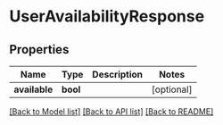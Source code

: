 # UserAvailabilityResponse

## Properties
Name | Type | Description | Notes
------------ | ------------- | ------------- | -------------
**available** | **bool** |  | [optional] 

[[Back to Model list]](../README.md#documentation-for-models) [[Back to API list]](../README.md#documentation-for-api-endpoints) [[Back to README]](../README.md)


